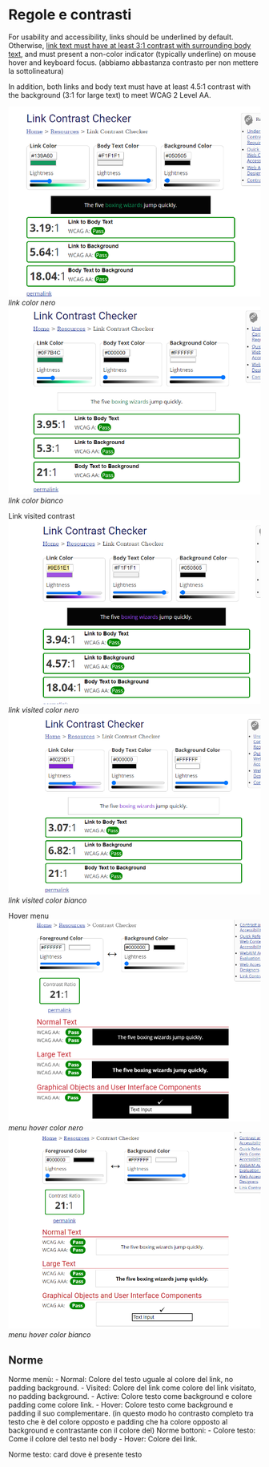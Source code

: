 # Regole e contrasti

For usability and accessibility, links should be underlined by default. Otherwise, [link text must have at least 3:1 contrast with surrounding body text](https://webaim.org/articles/contrast/#only), and must present a non-color indicator (typically underline) on mouse hover and keyboard focus. (abbiamo abbastanza contrasto per non mettere la sottolineatura)

In addition, both links and body text must have at least 4.5:1 contrast with the background (3:1 for large text) to meet WCAG 2 Level AA.

![link-nero](link-nero.png)
*link color nero*
![link-bianco](link-bianco.png)
*link color bianco*

Link visited contrast
![link-visited-nero](link-visited-nero.png)
*link visited color nero*
![link-visited-bianco](link-visited-bianco.png)
*link visited color bianco*

Hover menu
![menu-hover-nero](menu-hover-nero.png)
*menu hover color nero*
![menu-hover-bianco](menu-hover-bianco.png)
*menu hover color bianco*

## Norme

Norme menù:
    - Normal: Colore del testo uguale al colore del link, no padding background.
    - Visited: Colore del link come colore del link visitato, no padding background.
    - Active: Colore testo come background e colore padding come colore link.
    - Hover: Colore testo come background e padding il suo complementare. (in questo modo ho contrasto completo tra testo che è del colore opposto e padding che ha colore opposto al background e contrastante con il colore del)
Norme bottoni:
    - Colore testo: Come il colore del testo nel body
    - Hover: Colore dei link.

Norme testo: card dove è presente testo

